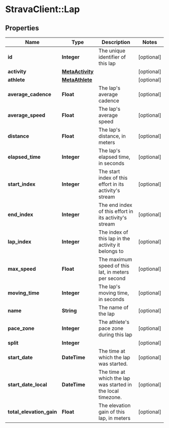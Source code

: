 # StravaClient::Lap

## Properties
Name | Type | Description | Notes
------------ | ------------- | ------------- | -------------
**id** | **Integer** | The unique identifier of this lap | [optional] 
**activity** | [**MetaActivity**](MetaActivity.md) |  | [optional] 
**athlete** | [**MetaAthlete**](MetaAthlete.md) |  | [optional] 
**average_cadence** | **Float** | The lap&#39;s average cadence | [optional] 
**average_speed** | **Float** | The lap&#39;s average speed | [optional] 
**distance** | **Float** | The lap&#39;s distance, in meters | [optional] 
**elapsed_time** | **Integer** | The lap&#39;s elapsed time, in seconds | [optional] 
**start_index** | **Integer** | The start index of this effort in its activity&#39;s stream | [optional] 
**end_index** | **Integer** | The end index of this effort in its activity&#39;s stream | [optional] 
**lap_index** | **Integer** | The index of this lap in the activity it belongs to | [optional] 
**max_speed** | **Float** | The maximum speed of this lat, in meters per second | [optional] 
**moving_time** | **Integer** | The lap&#39;s moving time, in seconds | [optional] 
**name** | **String** | The name of the lap | [optional] 
**pace_zone** | **Integer** | The athlete&#39;s pace zone during this lap | [optional] 
**split** | **Integer** |  | [optional] 
**start_date** | **DateTime** | The time at which the lap was started. | [optional] 
**start_date_local** | **DateTime** | The time at which the lap was started in the local timezone. | [optional] 
**total_elevation_gain** | **Float** | The elevation gain of this lap, in meters | [optional] 


